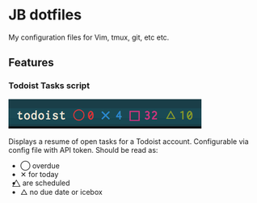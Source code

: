 JB dotfiles
========

My configuration files for Vim, tmux, git, etc etc.

## Features

### Todoist Tasks script

![Todoist Tasks](https://github.com/jorgeborges/dotfiles/blob/master/assets/img/todoist.png)

Displays a resume of open tasks for a Todoist account. Configurable via config file with API token. Should be read as:
* ◯ overdue
* ✕ for today
* ⃤  are scheduled
* △ no due date or icebox

